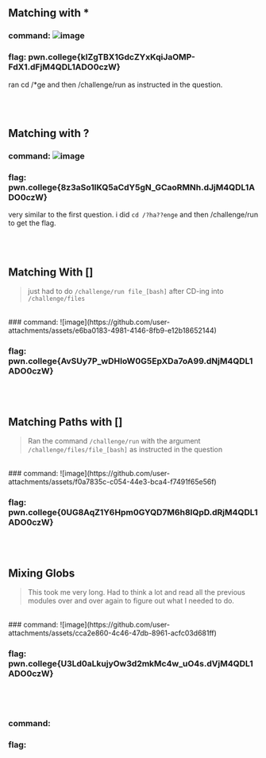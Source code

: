 ## Matching with *
### command: ![image](https://github.com/user-attachments/assets/c4255d57-9736-4c93-b926-7694399626ed)

### flag: pwn.college{klZgTBX1GdcZYxKqiJaOMP-FdX1.dFjM4QDL1ADO0czW}

ran cd /*ge and then /challenge/run as instructed in the question.

<br><br>

## Matching with ?
### command: ![image](https://github.com/user-attachments/assets/ce3efa64-af11-4426-96e2-d4abf4d20ea1)

### flag: pwn.college{8z3aSo1lKQ5aCdY5gN_GCaoRMNh.dJjM4QDL1ADO0czW}

very similar to the first question. i did ```cd /?ha??enge``` and then /challenge/run to get the flag.


<br><br>
## Matching With []
> just had to do ```/challenge/run file_[bash]``` after CD-ing into ```/challenge/files```
<br>
### command: ![image](https://github.com/user-attachments/assets/e6ba0183-4981-4146-8fb9-e12b18652144)

### flag: pwn.college{AvSUy7P_wDHIoW0G5EpXDa7oA99.dNjM4QDL1ADO0czW}



<br><br>

## Matching Paths with []
> Ran the command ```/challenge/run``` with the argument ```/challenge/files/file_[bash]``` as instructed in the question
<br>
### command: ![image](https://github.com/user-attachments/assets/f0a7835c-c054-44e3-bca4-f7491f65e56f)


### flag: pwn.college{0UG8AqZ1Y6Hpm0GYQD7M6h8lQpD.dRjM4QDL1ADO0czW}



<br><br>
## Mixing Globs
> This took me very long. Had to think a lot and read all the previous modules over and over again to figure out what I needed to do.
<br>
### command: ![image](https://github.com/user-attachments/assets/cca2e860-4c46-47db-8961-acfc03d681ff)

### flag: pwn.college{U3Ld0aLkujyOw3d2mkMc4w_uO4s.dVjM4QDL1ADO0czW}



<br><br>

## 
### command:
### flag: 



<br><br>
